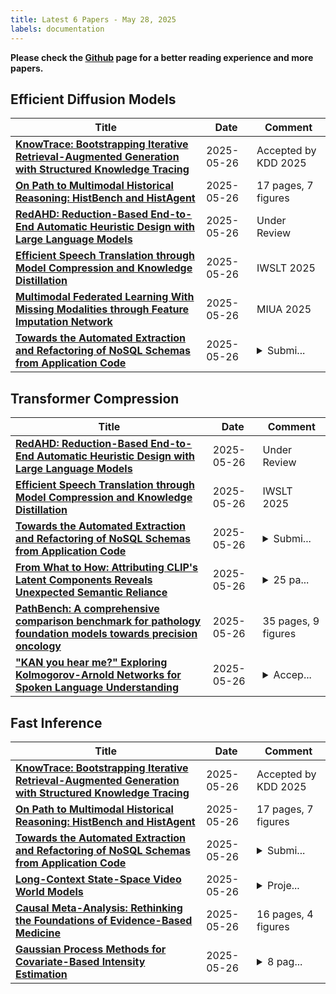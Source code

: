 ```yaml
---
title: Latest 6 Papers - May 28, 2025
labels: documentation
---
```

**Please check the [Github](https://github.com/zezhishao/MTS_Daily_ArXiv) page for a better reading experience and more papers.**

## Efficient Diffusion Models
| **Title** | **Date** | **Comment** |
| --- | --- | --- |
| **[KnowTrace: Bootstrapping Iterative Retrieval-Augmented Generation with Structured Knowledge Tracing](http://arxiv.org/abs/2505.20245v1)** | 2025-05-26 | Accepted by KDD 2025 |
| **[On Path to Multimodal Historical Reasoning: HistBench and HistAgent](http://arxiv.org/abs/2505.20246v1)** | 2025-05-26 | 17 pages, 7 figures |
| **[RedAHD: Reduction-Based End-to-End Automatic Heuristic Design with Large Language Models](http://arxiv.org/abs/2505.20242v1)** | 2025-05-26 | Under Review |
| **[Efficient Speech Translation through Model Compression and Knowledge Distillation](http://arxiv.org/abs/2505.20237v1)** | 2025-05-26 | IWSLT 2025 |
| **[Multimodal Federated Learning With Missing Modalities through Feature Imputation Network](http://arxiv.org/abs/2505.20232v1)** | 2025-05-26 | MIUA 2025 |
| **[Towards the Automated Extraction and Refactoring of NoSQL Schemas from Application Code](http://arxiv.org/abs/2505.20230v1)** | 2025-05-26 | <details><summary>Submi...</summary><p>Submitted to Journal Systems and Software, 23 pages</p></details> |

## Transformer Compression
| **Title** | **Date** | **Comment** |
| --- | --- | --- |
| **[RedAHD: Reduction-Based End-to-End Automatic Heuristic Design with Large Language Models](http://arxiv.org/abs/2505.20242v1)** | 2025-05-26 | Under Review |
| **[Efficient Speech Translation through Model Compression and Knowledge Distillation](http://arxiv.org/abs/2505.20237v1)** | 2025-05-26 | IWSLT 2025 |
| **[Towards the Automated Extraction and Refactoring of NoSQL Schemas from Application Code](http://arxiv.org/abs/2505.20230v1)** | 2025-05-26 | <details><summary>Submi...</summary><p>Submitted to Journal Systems and Software, 23 pages</p></details> |
| **[From What to How: Attributing CLIP's Latent Components Reveals Unexpected Semantic Reliance](http://arxiv.org/abs/2505.20229v1)** | 2025-05-26 | <details><summary>25 pa...</summary><p>25 pages (10 pages manuscript, 4 pages references, 11 pages appendix)</p></details> |
| **[PathBench: A comprehensive comparison benchmark for pathology foundation models towards precision oncology](http://arxiv.org/abs/2505.20202v1)** | 2025-05-26 | 35 pages, 9 figures |
| **["KAN you hear me?" Exploring Kolmogorov-Arnold Networks for Spoken Language Understanding](http://arxiv.org/abs/2505.20176v1)** | 2025-05-26 | <details><summary>Accep...</summary><p>Accepted at INTERSPEECH 2025</p></details> |

## Fast Inference
| **Title** | **Date** | **Comment** |
| --- | --- | --- |
| **[KnowTrace: Bootstrapping Iterative Retrieval-Augmented Generation with Structured Knowledge Tracing](http://arxiv.org/abs/2505.20245v1)** | 2025-05-26 | Accepted by KDD 2025 |
| **[On Path to Multimodal Historical Reasoning: HistBench and HistAgent](http://arxiv.org/abs/2505.20246v1)** | 2025-05-26 | 17 pages, 7 figures |
| **[Towards the Automated Extraction and Refactoring of NoSQL Schemas from Application Code](http://arxiv.org/abs/2505.20230v1)** | 2025-05-26 | <details><summary>Submi...</summary><p>Submitted to Journal Systems and Software, 23 pages</p></details> |
| **[Long-Context State-Space Video World Models](http://arxiv.org/abs/2505.20171v1)** | 2025-05-26 | <details><summary>Proje...</summary><p>Project website: https://ryanpo.com/ssm_wm</p></details> |
| **[Causal Meta-Analysis: Rethinking the Foundations of Evidence-Based Medicine](http://arxiv.org/abs/2505.20168v1)** | 2025-05-26 | 16 pages, 4 figures |
| **[Gaussian Process Methods for Covariate-Based Intensity Estimation](http://arxiv.org/abs/2505.20157v1)** | 2025-05-26 | <details><summary>8 pag...</summary><p>8 pages, to appear in New Trends in Functional Statistics and Related Fields (IWFOS 2025)</p></details> |

